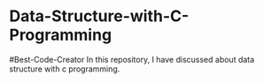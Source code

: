 # Data-Structure-with-C-Programming
#Best-Code-Creator
In this repository, I have discussed about data structure with c programming.
